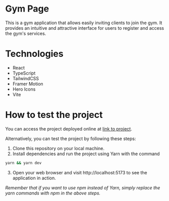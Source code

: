 # Gym Page

This is a gym application that allows easily inviting clients to join the gym. It provides an intuitive and attractive interface for users to register and access the gym's services.

# Technologies

- React
- TypeScript
- TailwindCSS
- Framer Motion
- Hero Icons
- Vite

# How to test the project

You can access the project deployed online at [link to project](https://gym-typescript-31r.pages.dev/).

Alternatively, you can test the project by following these steps:

1. Clone this repository on your local machine.
2. Install dependencies and run the project using Yarn with the command

```bash
yarn && yarn dev
```

3. Open your web browser and visit http://localhost:5173 to see the application in action.

_Remember that if you want to use npm instead of Yarn, simply replace the yarn commands with npm in the above steps._
